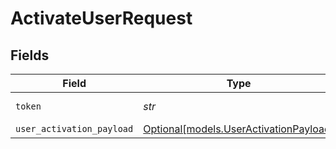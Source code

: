 # ActivateUserRequest


## Fields

| Field                                                                        | Type                                                                         | Required                                                                     | Description                                                                  |
| ---------------------------------------------------------------------------- | ---------------------------------------------------------------------------- | ---------------------------------------------------------------------------- | ---------------------------------------------------------------------------- |
| `token`                                                                      | *str*                                                                        | :heavy_check_mark:                                                           | Invite Token                                                                 |
| `user_activation_payload`                                                    | [Optional[models.UserActivationPayload]](../models/useractivationpayload.md) | :heavy_minus_sign:                                                           | N/A                                                                          |